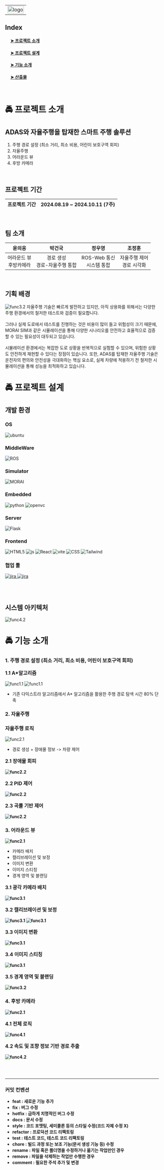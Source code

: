<table align="center">
<tr>
<td align="center">
<img alt='logo' src='./README_IMG/안전모로고.png' width=100% align='center'>
</a>
</td>
</tr>
</table>
 

## Index
#### &emsp; [➤ 프로젝트 소개](#-프로젝트-소개)<br>
#### &emsp; [➤ 프로젝트 설계](#-프로젝트-설계)<br>
#### &emsp; [➤ 기능 소개](#-기능-소개)<br>
#### &emsp; [➤ 산출물](#-산출물)<br>
<br>


# 🚔 프로젝트 소개

## ADAS와 자율주행을 탑재한 스마트 주행 솔루션
1. 주행 경로 설정 (최소 거리, 최소 비용, 어린이 보호구역 회피)
2. 자율주행
3. 어라운드 뷰
4. 후방 카메라

<br>

## 프로젝트 기간

| 프로젝트 기간 | 2024.08.19 ~ 2024.10.11 (7주) |
|---|---|
<br>

## 팀 소개
<table>
  <thead>
    <tr>
      <th style="text-align: center;">윤의웅</th>
      <th style="text-align: center;">박건국</th>
      <th style="text-align: center;">정우영</th>
      <th style="text-align: center;">조정훈</th>
    </tr>
  </thead>
  <tbody>
    <tr>
      <td style="text-align: center;">어라운드 뷰<br>후방카메라</td>
      <td style="text-align: center;">경로 생성<br>경로-자율주행 통합
      </td>
      <td style="text-align: center;">ROS-Web 통신<br>시스템 통합
      </td>
      <td style="text-align: center;">자율주행 제어<br>경로 시각화</td>
    </tr>
  </tbody>
</table>
<br>

## 기획 배경

<img alt='func3.2' src='./README_IMG/자율시장.jpg'/>
자율주행 기술은 빠르게 발전하고 있지만, 아직 상용화를 위해서는 다양한 주행 환경에서의 철저한 테스트와 검증이 필요합니다. 
<br><br>그러나 실제 도로에서 테스트를 진행하는 것은 비용이 많이 들고 위험성이 크기 때문에, MORAI SIM과 같은 시뮬레이션을 통해 다양한 시나리오를 안전하고 효율적으로 검증할 수 있는 필요성이 대두되고 있습니다. 
<br><br>시뮬레이션 환경에서는 복잡한 도로 상황을 반복적으로 실험할 수 있으며, 위험한 상황도 안전하게 재현할 수 있다는 장점이 있습니다. 또한, ADAS를 탑재한 자율주행 기술은 운전자의 편의와 안전성을 극대화하는 핵심 요소로, 실제 차량에 적용하기 전 철저한 시뮬레이션을 통해 성능을 최적화하고 있습니다.

  
<br>

# 🚔 프로젝트 설계
## 개발 환경

<h3>OS</h3>
<img alt="ubuntu" src="https://img.shields.io/badge/ubuntu -E95420?style=for-the-badge&logo=ubuntu&logoColor=white"/>

<h3>MiddleWare</h3>
<img alt="ROS" src="https://img.shields.io/badge/ROS MELODIC -22314E?style=for-the-badge&logo=ROS&logoColor=white"/>

<h3>Simulator</h3>
<img alt="MORAI" src="https://img.shields.io/badge/MORAI SIM-0000C9?style=for-the-badge&logo=MORAI">
<h3>Embedded</h3>
<img alt="python" src="https://img.shields.io/badge/Python-3776AB?style=for-the-badge&logo=Python&logoColor=white"/> 
<img alt="openvc" src="https://img.shields.io/badge/OpenCV-black?style=for-the-badge&logo=OpenCV&logoColor=white">
</p>

<h3>Server</h3>
<img alt="Flask" src="https://img.shields.io/badge/Flask-000000.svg?&style=for-the-badge&logo=Flask&logoColor=white"/>

<h3>Frontend</h3>
<p>
<img alt="HTML5" src="https://img.shields.io/badge/HTML5-E34F26.svg?&style=for-the-badge&logo=HTML5&logoColor=white"/>

<img alt="js" src="https://img.shields.io/badge/javascript-%23323330.svg?style=for-the-badge&logo=javascript&logoColor=%23F7DF1E">
<img alt="React" src="https://img.shields.io/badge/React-61DAFB?style=for-the-badge&logo=React&logoColor=black">
<img alt="vite" src="https://img.shields.io/badge/Vite-646CFF?style=for-the-badge&logo=Vite&logoColor=white">
<img alt="CSS" src="https://img.shields.io/badge/CSS-1572B6.svg?&style=for-the-badge&logo=CSS3&logoColor=white"/>
<img alt="Tailwind" src="https://img.shields.io/badge/TailwindCSS-38B2AC?style=for-the-badge&logoColor=white&logo=tailwindcss">
</p>
<h3>협업 툴</h3>
<p>
<a href="https://ssafy.atlassian.net/jira/software/c/projects/S11P12C104/boards/7000/timeline">
<img alt='jira' src="https://img.shields.io/badge/Jira-0052CC?style=for-the-badge&logo=Jira&logoColor=white">
</a>
<a href="https://www.notion.so/1-C104-c02fce6e587f4bb5acf3c834544dd04f">
<img alt='jira' src="https://img.shields.io/badge/Notion-black?style=for-the-badge&logo=Notion&logoColor=white">
</a>
</p>

<br>
  
<br>

## 시스템 아키텍처
<img alt='func4.2' src='./README_IMG/아키텍처.JPG'>

<br>

# 🚔 기능 소개

### 1. 주행 경로 설정 (최소 거리, 최소 비용, 어린이 보호구역 회피)


<p style='font-size:16px;'><b>1.1 A*알고리즘</b></p>
<img alt='func1.1' src='./README_IMG/a,dijk시간비교.JPG'>

<img alt='func1.1' src='./README_IMG/다익+A스타.JPG'>


- 기존 다익스트라 알고리즘에서 A* 알고리즘을 활용한 주행 경로 탐색 시간 80% 단축

### 2. 자율주행

### 자율주행 로직
<img alt='func2.1' src='./README_IMG/자율주행 로직.JPG'>

- 경로 생성 + 장애물 정보 -> 차량 제어

<p style='font-size:16px;'><b>2.1 장애물 회피</p>
<img alt='func2.2' src='./README_IMG/장애물 회피 주행.gif'>
<p style='font-size:16px;'>2.2 PID 제어</p>
<img alt='func2.2' src='./README_IMG/직선 주행.gif'>
<p style='font-size:16px;'>2.3 곡률 기반 제어</p>
<img alt='func2.2' src='./README_IMG/커브 주행.gif'>




### 3. 어라운드 뷰
<img alt='func2.1' src='./README_IMG/이미지 변환 과정 사진.png'>
</b>

- 카메라 배치
- 캘리브레이션 및 보정
- 이미지 변환
- 이미지 스티칭
- 경계 영역 및 블랜딩

<b>
<p style='font-size:16px;'>3.1 광각 카메라 배치</p>
<img alt='func3.1' src='./README_IMG/카메라 4대.png'>

<p style='font-size:16px;'>3.2 캘리브레이션 및 보정</p>
<img alt='func3.1' src='./README_IMG/체크보드 사진_!.jpg'>
<img alt='func3.1' src='./README_IMG/체크보드 사진_2.jpg'>

<p style='font-size:16px;'>3.3 이미지 변환</p>
<img alt='func3.1' src='./README_IMG/이미지처리.JPG'>

<p style='font-size:16px;'>3.4 이미지 스티칭</p>
<img alt='func3.1' src='./README_IMG/이미지스티칭.JPG'>

<p style='font-size:16px;'>3.5 경계 영역 및 블랜딩</p>
<img alt='func3.2' src='./README_IMG/이미지블랜딩.JPG'>


    
### 4. 후방 카메라

<img alt='func2.1' src='./README_IMG/후방카메라로직.JPG'>

<p style='font-size:16px;'>4.1 전체 로직 </p>
<img alt='func4.1' src='./README_IMG/경고및후진가이드.JPG'>

<p style='font-size:16px;'>4.2 속도 및 조향 정보 기반 경로 추출</p>
<img alt='func4.2' src='./README_IMG/후방_카메라.png'>



<br><br>

---

### 커밋 컨벤션
- feat : 새로운 기능 추가
- fix : 버그 수정
- hotfix : 급하게 치명적인 버그 수정
- docs : 문서 수정
- style : 코드 포맷팅, 세미콜론 등의 스타일 수정(코드 자체 수정 X)
- refactor : 프로덕션 코드 리팩토링
- test : 테스트 코드, 테스트 코드 리팩토링
- chore : 빌드 과정 또는 보조 기능(문서 생성 기능 등) 수정
- rename : 파일 혹은 폴더명을 수정하거나 옮기는 작업만인 경우
- remove : 파일을 삭제하는 작업만 수행한 경우
- comment : 필요한 주석 추가 및 변경

